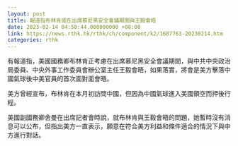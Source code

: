 ```yaml
---
layout: post
title: 報道指布林肯或在出席慕尼黑安全會議期間與王毅會晤
date: 2023-02-14 04:50:44.000000000 +08:00
link: https://news.rthk.hk/rthk/ch/component/k2/1687763-20230214.htm
categories: rthk
---
```


有報道指，美國國務卿布林肯正考慮在出席慕尼黑安全會議期間，與中共中央政治局委員、中央外事工作委員會辦公室主任王毅會晤，如果落實，將會是美方擊落中國氣球後中美官員的首次面對面會晤。

美方曾經宣布，布林肯在本月初訪問中國，但因為中國氣球進入美國領空而押後行程。

美國副國務卿舍曼在出席記者會時說，就布林肯與王毅會晤的問題，她暫時沒有消息可以公布，但指出美方一直表示，願意在符合美方利益和條件適合的情況下與中方進行對話。
